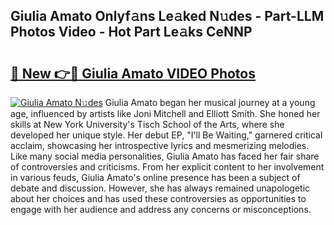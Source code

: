 ## Giulia Amato Onlyf𝚊ns Le𝚊ked N𝚞des - Part-LLM Photos Video - Hot Part Le𝚊ks CeNNP

# <h2><a href="http://ab73159.deff.icu/?id=Giulia+Amato">🔗 New 👉🔴 Giulia Amato VIDEO Photos</a></h2>

[![Giulia Amato N𝚞des](https://i.imgur.com/rIISA9y.gif)](http://ab73159.deff.icu/?id=Giulia+Amato)
Giulia Amato began her musical journey at a young age, influenced by artists like Joni Mitchell and Elliott Smith. She honed her skills at New York University's Tisch School of the Arts, where she developed her unique style. Her debut EP, "I'll Be Waiting," garnered critical acclaim, showcasing her introspective lyrics and mesmerizing melodies. Like many social media personalities, Giulia Amato has faced her fair share of controversies and criticisms. From her explicit content to her involvement in various feuds, Giulia Amato's online presence has been a subject of debate and discussion. However, she has always remained unapologetic about her choices and has used these controversies as opportunities to engage with her audience and address any concerns or misconceptions.
